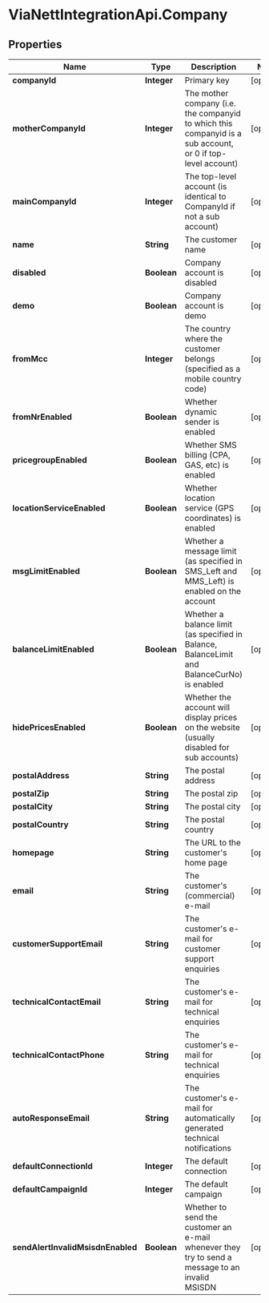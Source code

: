 # ViaNettIntegrationApi.Company

## Properties
Name | Type | Description | Notes
------------ | ------------- | ------------- | -------------
**companyId** | **Integer** | Primary key | [optional] 
**motherCompanyId** | **Integer** | The mother company (i.e. the companyid to which this companyid is a sub account, or 0 if top-level account) | [optional] 
**mainCompanyId** | **Integer** | The top-level account (is identical to CompanyId if not a sub account) | [optional] 
**name** | **String** | The customer name | [optional] 
**disabled** | **Boolean** | Company account is disabled | [optional] 
**demo** | **Boolean** | Company account is demo | [optional] 
**fromMcc** | **Integer** | The country where the customer belongs (specified as a mobile country code) | [optional] 
**fromNrEnabled** | **Boolean** | Whether dynamic sender is enabled | [optional] 
**pricegroupEnabled** | **Boolean** | Whether SMS billing (CPA, GAS, etc) is enabled | [optional] 
**locationServiceEnabled** | **Boolean** | Whether location service (GPS coordinates) is enabled | [optional] 
**msgLimitEnabled** | **Boolean** | Whether a message limit (as specified in SMS_Left and MMS_Left) is enabled on the account | [optional] 
**balanceLimitEnabled** | **Boolean** | Whether a balance limit (as specified in Balance, BalanceLimit and BalanceCurNo) is enabled | [optional] 
**hidePricesEnabled** | **Boolean** | Whether the account will display prices on the website (usually disabled for sub accounts) | [optional] 
**postalAddress** | **String** | The postal address | [optional] 
**postalZip** | **String** | The postal zip | [optional] 
**postalCity** | **String** | The postal city | [optional] 
**postalCountry** | **String** | The postal country | [optional] 
**homepage** | **String** | The URL to the customer&#39;s home page | [optional] 
**email** | **String** | The customer&#39;s (commercial) e-mail | [optional] 
**customerSupportEmail** | **String** | The customer&#39;s e-mail for customer support enquiries | [optional] 
**technicalContactEmail** | **String** | The customer&#39;s e-mail for technical enquiries | [optional] 
**technicalContactPhone** | **String** | The customer&#39;s e-mail for technical enquiries | [optional] 
**autoResponseEmail** | **String** | The customer&#39;s e-mail for automatically generated technical notifications | [optional] 
**defaultConnectionId** | **Integer** | The default connection | [optional] 
**defaultCampaignId** | **Integer** | The default campaign | [optional] 
**sendAlertInvalidMsisdnEnabled** | **Boolean** | Whether to send the customer an e-mail whenever they try to send a message to an invalid MSISDN | [optional] 


